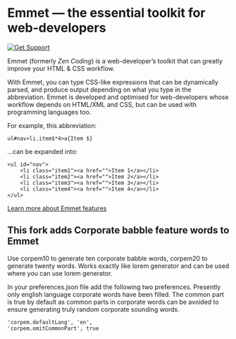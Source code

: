 # Emmet — the essential toolkit for web-developers 

[![Get Support](http://codersclan.net/graphics/getSupport_github4.png)](http://codersclan.net/support/step1.php?repo_id=4)

Emmet (formerly *Zen Coding*) is a web-developer’s toolkit that can greatly improve your HTML & CSS workflow.

With Emmet, you can type CSS-like expressions that can be dynamically parsed, and produce output depending on what you type in the abbreviation. Emmet is developed and optimised for web-developers whose workflow depends on HTML/XML and CSS, but can be used with programming languages too.

For example, this abbreviation:

    ul#nav>li.item$*4>a{Item $}

...can be expanded into:

	<ul id="nav">
		<li class="item1"><a href="">Item 1</a></li>
		<li class="item2"><a href="">Item 2</a></li>
		<li class="item3"><a href="">Item 3</a></li>
		<li class="item4"><a href="">Item 4</a></li>
	</ul>

[Learn more about Emmet features](http://docs.emmet.io)

## This fork adds Corporate babble feature words to Emmet

Use corpem10 to generate ten corporate babble words, corpem20 to generate twenty words. Works exactly like lorem generator and can be used where you can use lorem generator.

In your preferences.json file add the following two preferences. Presently only english language corporate words have been filled. The common part is true by default as common parts in corporate words can be avoided to ensure generating truly random corporate sounding words.

	'corpem.defaultLang', 'en',
	'corpem.omitCommonPart', true
